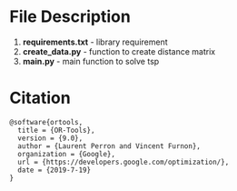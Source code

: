 # File Description

1) **requirements.txt** - library requirement
2) **create_data.py** - function to create distance matrix
3) **main.py** - main function to solve tsp


# Citation

```
@software{ortools,
  title = {OR-Tools},
  version = {9.0},
  author = {Laurent Perron and Vincent Furnon},
  organization = {Google},
  url = {https://developers.google.com/optimization/},
  date = {2019-7-19}
}
```
